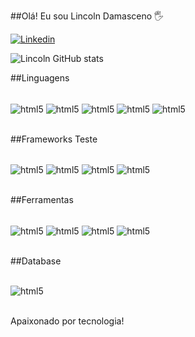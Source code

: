 ##Olá! Eu sou Lincoln Damasceno 🖐️

 [![Linkedin](https://img.shields.io/badge/LinkedIn-0077B5?style=for-the-badge&logo=linkedin&logoColor=white)](https://www.linkedin.com/in/lincoln-damasceno-analistadeteste/)  



![Lincoln GitHub stats](https://github-readme-stats.vercel.app/api?username=QaLincoln&show_icons=true&theme=dracula)


##Linguagens
<div style="display: inline_block"><br/>
  <img align="center" alt="html5" src="https://img.shields.io/badge/Python-14354C?style=for-the-badge&logo=python&logoColor=white" />  
  <img align="center" alt="html5" src="https://img.shields.io/badge/Go-00ADD8?style=for-the-badge&logo=go&logoColor=white" />
  <img align="center" alt="html5" src="https://img.shields.io/badge/HTML-239120?style=for-the-badge&logo=html5&logoColor=white" />
  <img align="center" alt="html5" src="https://img.shields.io/badge/JavaScript-323330?style=for-the-badge&logo=javascript&logoColor=F7DF1E" />
  <img align="center" alt="html5" src="https://img.shields.io/badge/Ruby-CC342D?style=for-the-badge&logo=ruby&logoColor=white" />
<div><br/>

##Frameworks Teste
<div style="display: inline_block"><br/>
  <img align="center" alt="html5" src="https://img.shields.io/badge/-cypress-%23E5E5E5?style=for-the-badge&logo=cypress&logoColor=058a5)" />
  <img align="center" alt="html5" src="https://img.shields.io/badge/-selenium-%43B02A?style=for-the-badge&logo=selenium&logoColor=white" />
  <img align="center" alt="html5" src="https://img.shields.io/badge/Postman-FF6C37?style=for-the-badge&logo=postman&logoColor=white" />
  <img align="center" alt="html5" src="https://img.shields.io/badge/Cucumber-43B02A?style=for-the-badge&logo=cucumber&logoColor=white" />
<div><br/>

##Ferramentas
<div style="display: inline_block"><br/>
  <img align="center" alt="html5" src="https://img.shields.io/badge/Trello-0052CC?style=for-the-badge&logo=trello&logoColor=white" />
  <img align="center" alt="html5" src="https://img.shields.io/badge/jira-%230A0FFF.svg?style=for-the-badge&logo=jira&logoColor=white" />
  <img align="center" alt="html5" src="https://img.shields.io/badge/github-%23121011.svg?style=for-the-badge&logo=github&logoColor=white" />
  <img align="center" alt="html5" src="https://img.shields.io/badge/git-%23F05033.svg?style=for-the-badge&logo=git&logoColor=white" />
<div><br/>


##Database
<div style="display: inline_block"><br/>
  <img align="center" alt="html5" src="https://img.shields.io/badge/PostgreSQL-316192?style=for-the-badge&logo=postgresql&logoColor=white" /> 
<div><br/>

Apaixonado por tecnologia!

